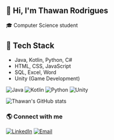 ## 👋 Hi, I'm Thawan Rodrigues
🎓 Computer Science student
## 🚀 Tech Stack
- Java, Kotlin, Python, C# 
- HTML, CSS, JavaScript  
- SQL, Excel, Word
- Unity (Game Development)
  
![Java](https://img.shields.io/badge/Java-orange?logo=java&logoColor=white)
![Kotlin](https://img.shields.io/badge/Kotlin-purple?logo=kotlin&logoColor=white)
![Python](https://img.shields.io/badge/Python-blue?logo=python&logoColor=white)
![Unity](https://img.shields.io/badge/Unity-black?logo=unity&logoColor=white)


![Thawan's GitHub stats](https://github-readme-stats.vercel.app/api?username=Thawan33&show_icons=true&theme=synthwave)

### 🌎 Connect with me
[![LinkedIn](https://img.shields.io/badge/LinkedIn-blue?logo=linkedin&logoColor=white)](https://www.linkedin.com/in/thawanrodrigues33/)
[![Email](https://img.shields.io/badge/Email-grey?logo=gmail&logoColor=white)](mailto:thawanrodrigue@gmail.com)
